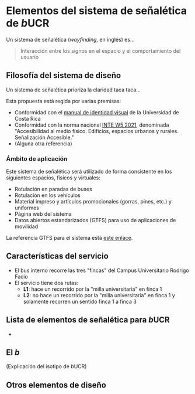 # Elementos del sistema de señalética de *b*UCR

Un sistema de señalética (*wayfinding*, en inglés) es...

> Interacción entre los signos en el espacio y el comportamiento del usuario

## Filosofía del sistema de diseño

Un sistema de señalética prioriza la claridad taca taca...

Esta propuesta está regida por varias premisas:

- Conformidad con el [manual de identidad visual](./referencias/identidad_visual_ucr_3.1.pdf) de la Universidad de Costa Rica
- Conformidad con la norma nacional [INTE W5 2021](./referencias/norma_INTE_W5_2021.pdf), denominada "Accesibilidad al medio físico. Edificios, espacios urbanos y rurales. Señalización Accesible."
- (Alguna otra referencia)

### Ámbito de aplicación

Este sistema de señalética será utilizado de forma consistente en los siguientes espacios, físicos y virtuales:

- Rotulación en paradas de buses
- Rotulación en los vehículos
- Material impreso y artículos promocionales (gorras, pines, etc.) y uniformes
- Página web del sistema
- Datos abiertos estandarizados (GTFS) para uso de aplicaciones de movilidad

La referencia GTFS para el sistema está [este enlace](https://docs.google.com/spreadsheets/d/15WBqeay9u9hWd-gwjlxifsYTuaXfw5KspKKyxtZZsvw/edit?usp=sharing).

## Características del servicio

- El bus interno recorre las tres "fincas" del Campus Universitario Rodrigo Facio
- El servicio tiene dos rutas:
    - **L1**: hace un recorrido por la "milla universitaria" en finca 1
    - **L2**: no hace un recorrido por la "milla universitaria" en finca 1 y solamente recorren un sentido finca 1 a finca 3

## Lista de elementos de señalética para *b*UCR

- 

## El ***b***

(Explicación del isotipo de *b*UCR)

## Otros elementos de diseño
